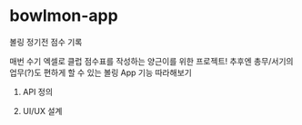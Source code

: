 # bowlmon-app
볼링 정기전 점수 기록


매번 수기 엑셀로 클럽 점수표를 작성하는 양근이를 위한 프로젝트!
추후엔 총무/서기의 업무(?)도 편하게 할 수 있는 볼링 App 기능 따라해보기


1. API 정의

2. UI/UX 설계

